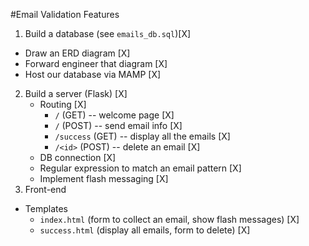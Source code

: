#Email Validation Features

1. Build a database (see `emails_db.sql`)[X]
 + Draw an ERD diagram [X]
 + Forward engineer that diagram [X]
 + Host our database via MAMP [X]
2. Build a server (Flask) [X]
    + Routing [X]
      + `/` (GET) -- welcome page [X]
      + `/` (POST) -- send email info [X]
      + `/success` (GET) -- display all the emails [X]
      + `/<id>` (POST) -- delete an email [X]
    + DB connection [X]
    + Regular expression to match an email pattern [X]
    + Implement flash messaging [X]
3. Front-end
  + Templates
    + `index.html` (form to collect an email, show flash messages) [X]
    + `success.html` (display all emails, form to delete) [X]
